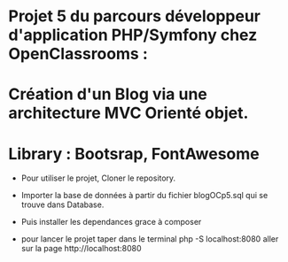 # Projet 5 du parcours développeur d'application PHP/Symfony chez OpenClassrooms :
# Création d'un Blog via une architecture MVC Orienté objet.
# Library : Bootsrap, FontAwesome


- Pour utiliser le projet, Cloner le repository.

- Importer la base de données à partir du fichier blogOCp5.sql qui se trouve dans Database.

- Puis installer les dependances grace à composer 

- pour lancer le projet taper dans le terminal php -S localhost:8080 aller sur la page http://localhost:8080